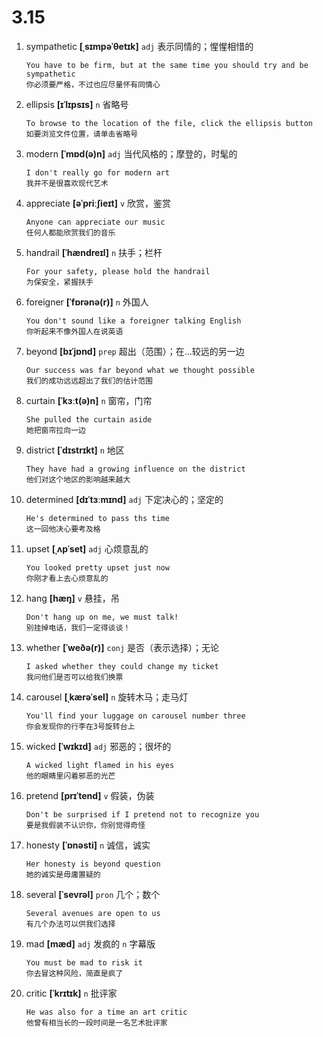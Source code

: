 # 3.15

1. sympathetic **[ˌsɪmpəˈθetɪk]** `adj` 表示同情的；惺惺相惜的

   ```
   You have to be firm, but at the same time you should try and be sympathetic
   你必须要严格，不过也应尽量怀有同情心
   ```

2. ellipsis **[ɪˈlɪpsɪs]** `n` 省略号

   ```
   To browse to the location of the file, click the ellipsis button
   如要浏览文件位置，请单击省略号
   ```

3. modern **[ˈmɒd(ə)n]** `adj` 当代风格的；摩登的，时髦的

   ```
   I don't really go for modern art
   我并不是很喜欢现代艺术
   ```

4. appreciate **[əˈpriːʃieɪt]** `v` 欣赏，鉴赏

   ```
   Anyone can appreciate our music
   任何人都能欣赏我们的音乐
   ```

5. handrail **[ˈhændreɪl]** `n` 扶手；栏杆

   ```
   For your safety, please hold the handrail
   为保安全，紧握扶手
   ```

6. foreigner **[ˈfɒrənə(r)]** `n` 外国人

   ```
   You don't sound like a foreigner talking English
   你听起来不像外国人在说英语
   ```

7. beyond **[bɪˈjɒnd]** `prep` 超出（范围）；在...较远的另一边

   ```
   Our success was far beyond what we thought possible
   我们的成功远远超出了我们的估计范围
   ```

8. curtain **[ˈkɜːt(ə)n]** `n` 窗帘，门帘

   ```
   She pulled the curtain aside
   她把窗帘拉向一边
   ```

9. district **[ˈdɪstrɪkt]** `n` 地区

   ```
   They have had a growing influence on the district
   他们对这个地区的影响越来越大
   ```

10. determined **[dɪˈtɜːmɪnd]** `adj` 下定决心的；坚定的

    ```
    He's determined to pass ths time
    这一回他决心要考及格
    ```

11. upset **[ˌʌpˈset]** `adj` 心烦意乱的

    ```
    You looked pretty upset just now
    你刚才看上去心烦意乱的
    ```

12. hang **[hæŋ]** `v` 悬挂，吊

    ```
    Don't hang up on me, we must talk!
    别挂掉电话，我们一定得谈谈！
    ```

13. whether **[ˈweðə(r)]** `conj` 是否（表示选择）；无论

    ```
    I asked whether they could change my ticket
    我问他们是否可以给我们换票
    ```

14. carousel **[ˌkærəˈsel]** `n` 旋转木马；走马灯

    ```
    You'll find your luggage on carousel number three
    你会发现你的行李在3号旋转台上
    ```

15. wicked **[ˈwɪkɪd]** `adj` 邪恶的；很坏的

    ```
    A wicked light flamed in his eyes
    他的眼睛里闪着邪恶的光芒
    ```

16. pretend **[prɪˈtend]** `v` 假装，伪装

    ```
    Don't be surprised if I pretend not to recognize you
    要是我假装不认识你，你别觉得奇怪
    ```

17. honesty **[ˈɒnəsti]** `n` 诚信，诚实

    ```
    Her honesty is beyond question
    她的诚实是毋庸置疑的
    ```

18. several **[ˈsevrəl]** `pron` 几个；数个

    ```
    Several avenues are open to us
    有几个办法可以供我们选择
    ```

19. mad **[mæd]** `adj` 发疯的 `n` 字幕版

    ```
    You must be mad to risk it
    你去冒这种风险，简直是疯了
    ```

20. critic **[ˈkrɪtɪk]** `n` 批评家
    ```
    He was also for a time an art critic
    他曾有相当长的一段时间是一名艺术批评家
    ```

